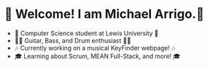 # 👋 Welcome! I am Michael Arrigo.👋

 - 🏫 Computer Science student at Lewis University 🏫
 - 🎸🥁 Guitar, Bass, and Drum enthusiast 🎸🥁
 - 🎶 Currently working on a musical KeyFinder webpage! 🎶
 - 🎓 Learning about Scrum, MEAN Full-Stack, and more! 🎓
<!--
**MikeTheStrat/MikeTheStrat** is a ✨ _special_ ✨ repository because its `README.md` (this file) appears on your GitHub profile.

Here are some ideas to get you started:

- 🔭 I’m currently working on ...
- 🌱 I’m currently learning ...
- 👯 I’m looking to collaborate on ...
- 🤔 I’m looking for help with ...
- 💬 Ask me about ...
- 📫 How to reach me: ...
- 😄 Pronouns: ...
- ⚡ Fun fact: ...
-->
